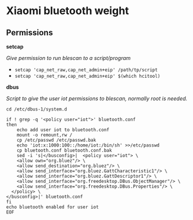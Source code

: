 # Xiaomi bluetooth weight

## Permissions

**setcap**

_Give permission to run blescan to a script/program_

* `setcap 'cap_net_raw,cap_net_admin+eip' /path/tp/script`
* `setcap 'cap_net_raw,cap_net_admin+eip' $(which hcitool)`


**dbus**

_Script to give the user iot permissions to blescan, normally root is needed._

```
cd /etc/dbus-1/system.d

if ! grep -q '<policy user="iot">' bluetooth.conf
then
    echo add user iot to bluetooth.conf
    mount -o remount,rw /
    cp /etc/passwd /etc/passwd.bak
    echo 'iot:x:1000:100::/home/iot:/bin/sh' >>/etc/passwd
    cp bluetooth.conf bluetooth.conf.bak
    sed -i 's|</busconfig>|  <policy user="iot"> \
    <allow own="org.bluez"/> \
    <allow send_destination="org.bluez"/> \
    <allow send_interface="org.bluez.GattCharacteristic1"/> \
    <allow send_interface="org.bluez.GattDescriptor1"/> \
    <allow send_interface="org.freedesktop.DBus.ObjectManager"/> \
    <allow send_interface="org.freedesktop.DBus.Properties"/> \
  </policy> \
</busconfig>|' bluetooth.conf
fi
echo bluetooth enabled for user iot
EOF
```


